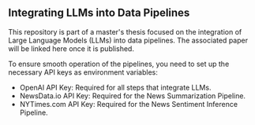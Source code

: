 ## Integrating LLMs into Data Pipelines
This repository is part of a master's thesis focused on the integration of Large Language Models (LLMs) into data pipelines. The associated paper will be linked here once it is published.

To ensure smooth operation of the pipelines, you need to set up the necessary API keys as environment variables:

- OpenAI API Key: Required for all steps that integrate LLMs.
- NewsData.io API Key: Required for the News Summarization Pipeline.
- NYTimes.com API Key: Required for the News Sentiment Inference Pipeline.